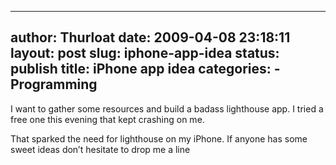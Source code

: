--------------------------------------------------------------------------------
author: Thurloat
date: 2009-04-08 23:18:11
layout: post
slug: iphone-app-idea
status: publish
title: iPhone app idea
categories:
    - Programming
--------------------------------------------------------------------------------

I want to gather some resources and build a badass lighthouse app. I
tried a free one this evening that kept crashing on me.

That sparked the need for lighthouse on my iPhone. If anyone has some
sweet ideas don’t hesitate to drop me a line
